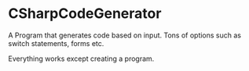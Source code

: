 CSharpCodeGenerator
===================

A Program that generates code based on input. Tons of options such as switch statements, forms etc.

Everything works except creating a program. 